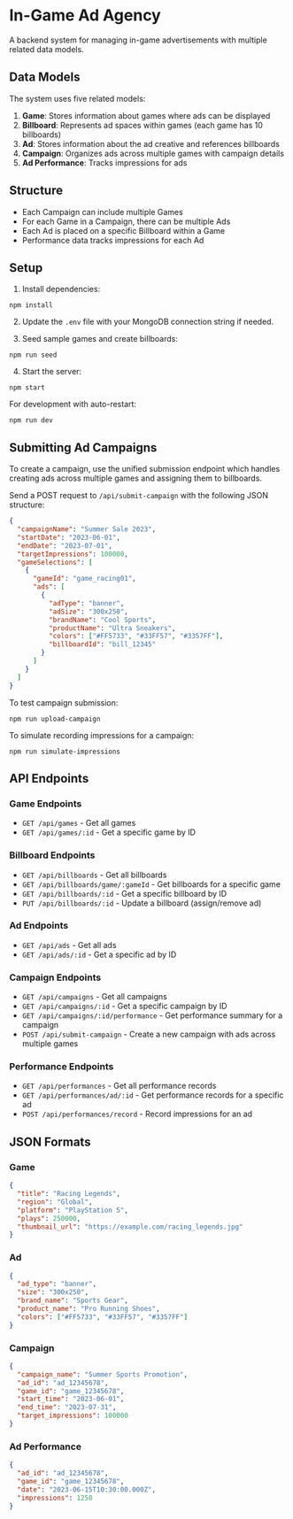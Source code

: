 # In-Game Ad Agency

A backend system for managing in-game advertisements with multiple related data models.

## Data Models

The system uses five related models:

1. **Game**: Stores information about games where ads can be displayed
2. **Billboard**: Represents ad spaces within games (each game has 10 billboards)
3. **Ad**: Stores information about the ad creative and references billboards
4. **Campaign**: Organizes ads across multiple games with campaign details
5. **Ad Performance**: Tracks impressions for ads

## Structure

- Each Campaign can include multiple Games
- For each Game in a Campaign, there can be multiple Ads
- Each Ad is placed on a specific Billboard within a Game
- Performance data tracks impressions for each Ad

## Setup

1. Install dependencies:
```
npm install
```

2. Update the `.env` file with your MongoDB connection string if needed.

3. Seed sample games and create billboards:
```
npm run seed
```

4. Start the server:
```
npm start
```

For development with auto-restart:
```
npm run dev
```

## Submitting Ad Campaigns

To create a campaign, use the unified submission endpoint which handles creating ads across multiple games and assigning them to billboards.

Send a POST request to `/api/submit-campaign` with the following JSON structure:

```json
{
  "campaignName": "Summer Sale 2023",
  "startDate": "2023-06-01",
  "endDate": "2023-07-01",
  "targetImpressions": 100000,
  "gameSelections": [
    {
      "gameId": "game_racing01",
      "ads": [
        {
          "adType": "banner",
          "adSize": "300x250",
          "brandName": "Cool Sports",
          "productName": "Ultra Sneakers",
          "colors": ["#FF5733", "#33FF57", "#3357FF"],
          "billboardId": "bill_12345"
        }
      ]
    }
  ]
}
```

To test campaign submission:
```
npm run upload-campaign
```

To simulate recording impressions for a campaign:
```
npm run simulate-impressions
```

## API Endpoints

### Game Endpoints
- `GET /api/games` - Get all games
- `GET /api/games/:id` - Get a specific game by ID

### Billboard Endpoints
- `GET /api/billboards` - Get all billboards
- `GET /api/billboards/game/:gameId` - Get billboards for a specific game
- `GET /api/billboards/:id` - Get a specific billboard by ID
- `PUT /api/billboards/:id` - Update a billboard (assign/remove ad)

### Ad Endpoints
- `GET /api/ads` - Get all ads
- `GET /api/ads/:id` - Get a specific ad by ID

### Campaign Endpoints
- `GET /api/campaigns` - Get all campaigns
- `GET /api/campaigns/:id` - Get a specific campaign by ID
- `GET /api/campaigns/:id/performance` - Get performance summary for a campaign
- `POST /api/submit-campaign` - Create a new campaign with ads across multiple games

### Performance Endpoints
- `GET /api/performances` - Get all performance records
- `GET /api/performances/ad/:id` - Get performance records for a specific ad
- `POST /api/performances/record` - Record impressions for an ad

## JSON Formats

### Game
```json
{
  "title": "Racing Legends",
  "region": "Global",
  "platform": "PlayStation 5",
  "plays": 250000,
  "thumbnail_url": "https://example.com/racing_legends.jpg"
}
```

### Ad
```json
{
  "ad_type": "banner",
  "size": "300x250",
  "brand_name": "Sports Gear",
  "product_name": "Pro Running Shoes",
  "colors": ["#FF5733", "#33FF57", "#3357FF"]
}
```

### Campaign
```json
{
  "campaign_name": "Summer Sports Promotion",
  "ad_id": "ad_12345678",
  "game_id": "game_12345678",
  "start_time": "2023-06-01",
  "end_time": "2023-07-31",
  "target_impressions": 100000
}
```

### Ad Performance
```json
{
  "ad_id": "ad_12345678",
  "game_id": "game_12345678",
  "date": "2023-06-15T10:30:00.000Z",
  "impressions": 1250
}
``` 
